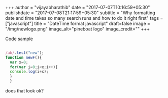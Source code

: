 +++
author = "vijayabharathib"
date = "2017-07-07T10:16:59+05:30"
publishdate = "2017-07-08T21:17:59+05:30"
subtitle = "Why formatting date and time takes so many search runs and how to do it right first"
tags = ["javascript"]
title = "DateTime format javascript"
draft=false
image = "/img/newlogo.png"
image_alt="pineboat logo"
image_credit=""
+++

Code sample
```js
 
/ab/.test("new");
function newF(){
  var x=0;
  for(var i=0;i<x;i++){
  console.log(i+x);
  }
  }

```
does that look ok?
